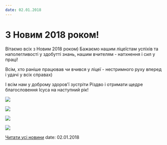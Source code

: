 ```yaml
---
date: 02.01.2018
---
```

# З Новим 2018 роком!

Вітаємо всіх з Новим 2018 роком) Бажаємо нашим ліцеїстам успіхів та наполегливості у здобутті знань, нашим вчителям - натхнення і сил у праці!

Всім, хто раніше працював чи вчився у ліцеї - нестримного руху вперед і удачі у всіх справах)

І всім нам у доброму здоров'ї зустріти Різдво і отримати щедре благословення Ісуса на наступний рік!

![](/images/blog/з-новим-2018-роком/ny2.jpg)

![](/images/blog/з-новим-2018-роком/ny3.jpg)

![](/images/blog/з-новим-2018-роком/ny4.jpg)

![](/images/blog/з-новим-2018-роком/ny1.jpg)

[Читати усі новини](/news)
date: 02.01.2018
